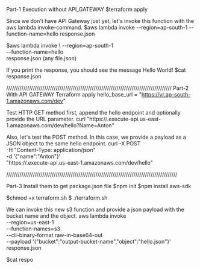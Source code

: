 Part-1 Execution without API_GATEWAY
$terraform apply

Since we don't have API Gateway just yet, let's invoke this function with the aws lambda invoke-command.
$aws lambda invoke --region=ap-south-1 --function-name=hello response.json

$aws lambda invoke \ 
--region=ap-south-1 \
--function-name=hello \
response.json (any file.json)

If you print the response, you should see the message Hello World!
$cat response.json

///////////////////////////////////////////////////////////////////////////////////////
Part-2 With API GATEWAY 
Terraform apply 
hello_base_url = "https://vr.ap-south-1.amazonaws.com/dev"

Test HTTP GET method first, append the hello endpoint and optionally provide the URL parameter.
curl "https://<id>.execute-api.us-east-1.amazonaws.com/dev/hello?Name=Anton"

Also, let's test the POST method. In this case, we provide a payload as a JSON object to the same hello endpoint.
curl -X POST \
-H "Content-Type: application/json" \
-d '{"name":"Anton"}' \
"https://<id>.execute-api.us-east-1.amazonaws.com/dev/hello"

//////////////////////////////////////////////////////////////////////////////////////////

Part-3
Install them to get package.json file
$npm init 
$npm install aws-sdk

$chmod +x terraform.sh
$ ./terraform.sh

We can invoke this new s3 function and provide a json payload with the bucket name and the object.
aws lambda invoke \
 --region=us-east-1 \
 --function-names=s3 \
 --cli-binary-format raw-in-base64-out \
 --payload '{"bucket":"output-bucket-name","object":"hello.json"}' \
 response.json

 $cat respo
